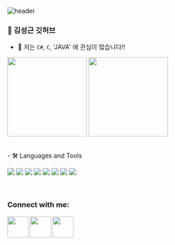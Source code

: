 
![header](https://capsule-render.vercel.app/api?type=transparent&height=200&section=header&text=springpoet's_GitHub&fontColor=2596be&fontSize=51)
### 🌈 김성근 깃허브  

 - 🌱 저는 `C#`, `C`, 'JAVA' 에 관심이 많습니다!!
<!--- 🥅 2022 Goals : Build my own mainnet
- ⚡ Fun fact: I love to swim and have `Life Guard` certification.
!-->

<div style="display: flex, height:180px">
<a href="https://github.com/springpoet"><img align="center" style="height:180px" src="https://github-readme-stats.vercel.app/api?username=springpoet&show_icons=true&theme=nord&hide_border=true" /></a>
<a href="https://github.com/springpoet"><img align="center" style="height:180px" src="https://github-readme-stats.vercel.app/api/top-langs/?username=springpoet&layout=compact&theme=nord&hide_border=true" /></a> 
</div>
<br />
<br />

<div>
 - 🛠 Languages and Tools

<img src="https://img.shields.io/badge/C-A8B9CC?style=flat-square&logo=c&logoColor=white"/> </t>
<img src="https://img.shields.io/badge/C%23-239120?style=flat-square&logo=c-sharp&logoColor=white"/></t>
<img src="https://img.shields.io/badge/JAVA-007396?style=flat-square&logo=java&logoColor=white"/></t>
<img src="https://img.shields.io/badge/Spring-6DB33F?style=flat-square&logo=spring&logoColor=white"/></t>
<img src="https://img.shields.io/badge/MySQL-4479A1?style=flat-square&logo=mysql&logoColor=white"/></t>
<img src="https://img.shields.io/badge/MSSQL-CC2927?style=flat-square&logo=MicrosoftSQLServer&logoColor=white"/></t>
<img src="https://img.shields.io/badge/Visual_Studio-5C2D91?style=flat-square&logo=visualstudio&logoColor=white"/></t>
<img src="https://img.shields.io/badge/Eclipse-2C2255?style=flat-square&logo=eclipse&logoColor=white"/></t>
</div>

<br />

### Connect with me:

[<img align="left" width="48px" src="https://img.icons8.com/sf-black-filled/64/null/github.png" />][GitHub]
[<img align="left" width="48px" src="https://img.icons8.com/fluency/48/null/kakaotalk.png" />][KakaoTalk]
[<img align="left" width="48px" src="https://img.icons8.com/color/48/000000/instagram-new--v2.png" />][instagram]

[GitHub]: https://github.com/springpoet
[KakaoTalk]: https://open.kakao.com/o/sEvUmDTe
[instagram]: https://www.instagram.com/28ksgg/

<br />

